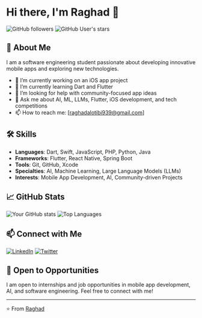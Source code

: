
# Hi there, I'm Raghad 👋

![GitHub followers](https://img.shields.io/github/followers/your-username?style=social)
![GitHub User's stars](https://img.shields.io/github/stars/your-username?style=social)

## 🚀 About Me

I am a software engineering student passionate about developing innovative mobile apps and exploring new technologies.

- 🔭 I’m currently working on an iOS app project
- 🌱 I’m currently learning Dart and Flutter
- 🤔 I’m looking for help with community-focused app ideas
- 💬 Ask me about AI, ML, LLMs, Flutter, iOS development, and tech competitions
- 📫 How to reach me: [raghadalotibi939@gmail.com]

## 🛠️ Skills

- **Languages**: Dart, Swift, JavaScript, PHP, Python, Java
- **Frameworks**: Flutter, React Native, Spring Boot
- **Tools**: Git, GitHub, Xcode
- **Specialties**: AI, Machine Learning, Large Language Models (LLMs)
- **Interests**: Mobile App Development, AI, Community-driven Projects

## 📈 GitHub Stats

![Your GitHub stats](https://github-readme-stats.vercel.app/api?username=your-username&show_icons=true&theme=radical)
![Top Languages](https://github-readme-stats.vercel.app/api/top-langs/?username=your-username&layout=compact&theme=radical)

## 📫 Connect with Me

[![LinkedIn](https://img.shields.io/badge/-LinkedIn-blue?style=flat-square&logo=LinkedIn&logoColor=white&link=https://www.linkedin.com/in/your-linkedin-profile)](https://www.linkedin.com/in/your-linkedin-profile)
[![Twitter](https://img.shields.io/badge/-Twitter-blue?style=flat-square&logo=Twitter&logoColor=white&link=https://twitter.com/your-twitter-handle)](https://twitter.com/your-twitter-handle)

## 💼 Open to Opportunities

I am open to internships and job opportunities in mobile app development, AI, and software engineering. Feel free to connect with me!

---

⭐️ From [Raghad](https://github.com/your-username)
